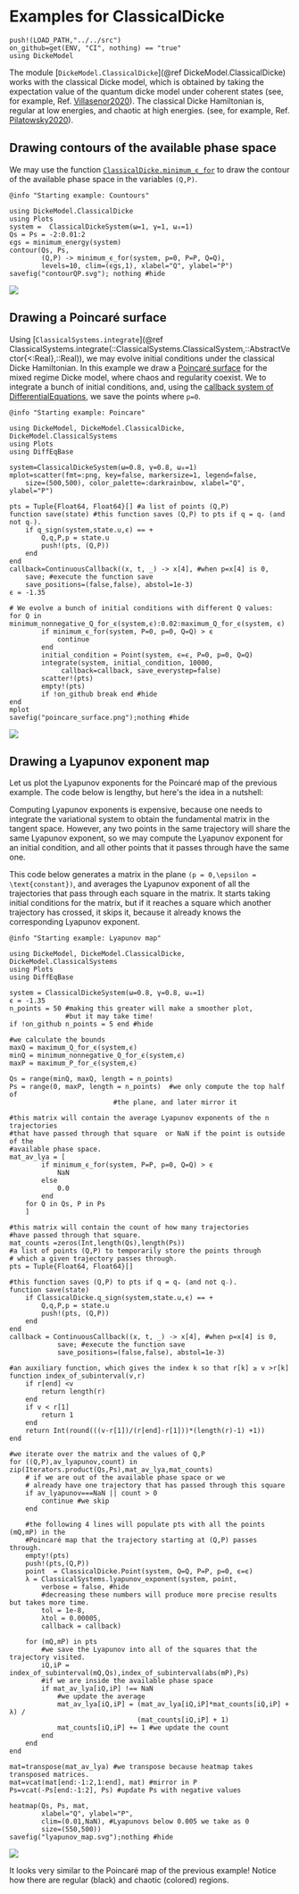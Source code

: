 # Examples for ClassicalDicke

```@setup examples
push!(LOAD_PATH,"../../src")
on_github=get(ENV, "CI", nothing) == "true"
using DickeModel
```
The module [`DickeModel.ClassicalDicke`](@ref DickeModel.ClassicalDicke) works with the classical Dicke model, which is obtained by taking the expectation value of the quantum dicke model under coherent states (see, for example, Ref. [Villasenor2020](@cite)).
The classical Dicke Hamiltonian is, regular at low energies, and chaotic at high energies. (see, for example, Ref. [Pilatowsky2020](@cite)). 

## Drawing contours of the available phase space
We may use the function [`ClassicalDicke.minimum_ϵ_for`](@ref) to draw the contour of the available phase space in the variables
``(Q,P)``.
```@setup examples
@info "Starting example: Countours"
```
```@example examples
using DickeModel.ClassicalDicke
using Plots
system =  ClassicalDickeSystem(ω=1, γ=1, ω₀=1)
Qs = Ps = -2:0.01:2
ϵgs = minimum_energy(system)
contour(Qs, Ps,
        (Q,P) -> minimum_ϵ_for(system, p=0, P=P, Q=Q),
        levels=10, clim=(ϵgs,1), xlabel="Q", ylabel="P")
savefig("contourQP.svg"); nothing #hide
```
![](contourQP.svg)

## Drawing a Poincaré surface

Using [`ClassicalSystems.integrate`](@ref ClassicalSystems.integrate(::ClassicalSystems.ClassicalSystem,::AbstractVector{<:Real},::Real)), 
we may evolve initial conditions under the classical Dicke Hamiltonian. In this example we draw a [Poincaré surface](https://en.wikipedia.org/wiki/Poincar%C3%A9_map) for the mixed regime Dicke model, where chaos and regularity coexist.
We to integrate a bunch of initial conditions, and, using the [callback system of DifferentialEquations](https://diffeq.sciml.ai/stable/features/callback_functions/#DiffEqBase.ContinuousCallback), we save the points where ``p=0``.
```@setup examples
@info "Starting example: Poincare"
```
```@example examples
using DickeModel, DickeModel.ClassicalDicke, DickeModel.ClassicalSystems
using Plots
using DiffEqBase

system=ClassicalDickeSystem(ω=0.8, γ=0.8, ω₀=1)
mplot=scatter(fmt=:png, key=false, markersize=1, legend=false,
    size=(500,500), color_palette=:darkrainbow, xlabel="Q", ylabel="P") 

pts = Tuple{Float64, Float64}[] #a list of points (Q,P)
function save(state) #this function saves (Q,P) to pts if q = q₊ (and not q₋).
    if q_sign(system,state.u,ϵ) == + 
        Q,q,P,p = state.u 
        push!(pts, (Q,P))  
    end                     
end
callback=ContinuousCallback((x, t, _) -> x[4], #when p=x[4] is 0,
    save; #execute the function save
    save_positions=(false,false), abstol=1e-3)
ϵ = -1.35

# We evolve a bunch of initial conditions with different Q values:
for Q in minimum_nonnegative_Q_for_ϵ(system,ϵ):0.02:maximum_Q_for_ϵ(system, ϵ) 
        if minimum_ϵ_for(system, P=0, p=0, Q=Q) > ϵ
            continue
        end
        initial_condition = Point(system, ϵ=ϵ, P=0, p=0, Q=Q)
        integrate(system, initial_condition, 10000,
             callback=callback, save_everystep=false)
        scatter!(pts)
        empty!(pts)
        if !on_github break end #hide
end
mplot
savefig("poincare_surface.png");nothing #hide
```
![](poincare_surface.png)

## Drawing a Lyapunov exponent map

Let us plot the Lyapunov exponents for the Poincaré map of the previous example.
The code below is lengthy, but here's the idea in a nutshell:

Computing Lyapunov exponents is expensive, because one needs to integrate the variational
system to obtain the fundamental matrix in the tangent space. However, any two points in the same trajectory will share the same Lyapunov exponent, 
so we may compute the Lyapunov exponent for an initial condition, and all other points that
it passes through have the same one.

This code below generates a matrix in the plane ``(p = 0,\epsilon = \text{constant})``, 
and averages the Lyapunov exponent of all the trajectories that pass through each square
in the matrix. It starts taking initial conditions for the matrix, but if it reaches a square which another trajectory has crossed, it skips it, because it already knows the corresponding Lyapunov exponent.

```@setup examples
@info "Starting example: Lyapunov map"
```
```@example examples
using DickeModel, DickeModel.ClassicalDicke, DickeModel.ClassicalSystems
using Plots
using DiffEqBase

system = ClassicalDickeSystem(ω=0.8, γ=0.8, ω₀=1)
ϵ = -1.35
n_points = 50 #making this greater will make a smoother plot,
              #but it may take time!
if !on_github n_points = 5 end #hide

#we calculate the bounds
maxQ = maximum_Q_for_ϵ(system,ϵ)
minQ = minimum_nonnegative_Q_for_ϵ(system,ϵ) 
maxP = maximum_P_for_ϵ(system,ϵ) 

Qs = range(minQ, maxQ, length = n_points)
Ps = range(0, maxP, length = n_points)  #we only compute the top half of 
                          #the plane, and later mirror it

#this matrix will contain the average Lyapunov exponents of the n trajectories 
#that have passed through that square  or NaN if the point is outside of the
#available phase space.
mat_av_lya = [
        if minimum_ϵ_for(system, P=P, p=0, Q=Q) > ϵ 
            NaN 
        else 
            0.0 
        end 
    for Q in Qs, P in Ps
    ]
                
#this matrix will contain the count of how many trajectories 
#have passed through that square.
mat_counts =zeros(Int,length(Qs),length(Ps))
#a list of points (Q,P) to temporarily store the points through 
# which a given trajectory passes through. 
pts = Tuple{Float64, Float64}[] 

#this function saves (Q,P) to pts if q = q₊ (and not q₋).
function save(state) 
    if ClassicalDicke.q_sign(system,state.u,ϵ) == + 
        Q,q,P,p = state.u 
        push!(pts, (Q,P))  
    end                     
end
callback = ContinuousCallback((x, t, _) -> x[4], #when p=x[4] is 0,
            save; #execute the function save
            save_positions=(false,false), abstol=1e-3)
            
#an auxiliary function, which gives the index k so that r[k] ≥ v >r[k]
function index_of_subinterval(v,r) 
    if r[end] <v
        return length(r)
    end
    if v < r[1] 
        return 1
    end
    return Int(round(((v-r[1])/(r[end]-r[1]))*(length(r)-1) +1))
end

#we iterate over the matrix and the values of Q,P
for ((Q,P),av_lyapunov,count) in zip(Iterators.product(Qs,Ps),mat_av_lya,mat_counts)
    # if we are out of the available phase space or we 
    # already have one trajectory that has passed through this square
    if av_lyapunov===NaN || count > 0 
        continue #we skip
    end

    #the following 4 lines will populate pts with all the points (mQ,mP) in the 
    #Poincaré map that the trajectory starting at (Q,P) passes through.
    empty!(pts)
    push!(pts,(Q,P))
    point  = ClassicalDicke.Point(system, Q=Q, P=P, p=0, ϵ=ϵ)
    λ = ClassicalSystems.lyapunov_exponent(system, point,
        verbose = false, #hide
        #decreasing these numbers will produce more precise results but takes more time. 
        tol = 1e-8,
        λtol = 0.00005,  
        callback = callback)

    for (mQ,mP) in pts
        #we save the Lyapunov into all of the squares that the trajectory visited.
        iQ,iP = index_of_subinterval(mQ,Qs),index_of_subinterval(abs(mP),Ps)
        #if we are inside the available phase space
        if mat_av_lya[iQ,iP] !== NaN
            #we update the average
            mat_av_lya[iQ,iP] = (mat_av_lya[iQ,iP]*mat_counts[iQ,iP] + λ) /
                                (mat_counts[iQ,iP] + 1)  
            mat_counts[iQ,iP] += 1 #we update the count
        end
    end
end

mat=transpose(mat_av_lya) #we transpose because heatmap takes transposed matrices.
mat=vcat(mat[end:-1:2,1:end], mat) #mirror in P
Ps=vcat(-Ps[end:-1:2], Ps) #update Ps with negative values

heatmap(Qs, Ps, mat, 
        xlabel="Q", ylabel="P", 
        clim=(0.01,NaN), #Lyapunovs below 0.005 we take as 0
        size=(550,500))
savefig("lyapunov_map.svg");nothing #hide
```
![](lyapunov_map.svg)

It looks very similar to the Poincaré map of the previous example! Notice how there are regular (black) and chaotic (colored) regions.

